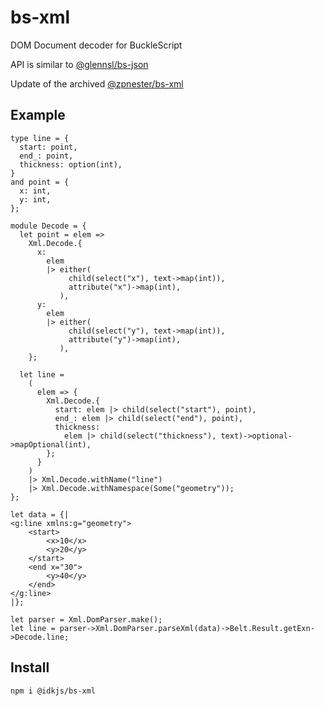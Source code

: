 

# bs-xml

DOM Document decoder for BuckleScript

API is similar to [@glennsl/bs-json](https://github.com/glennsl/bs-json)

Update of the archived [@zpnester/bs-xml](https://github.com/zpnester/bs-xml)

## Example

```reason
type line = {
  start: point,
  end_: point,
  thickness: option(int),
}
and point = {
  x: int,
  y: int,
};

module Decode = {
  let point = elem =>
    Xml.Decode.{
      x:
        elem
        |> either(
             child(select("x"), text->map(int)),
             attribute("x")->map(int),
           ),
      y:
        elem
        |> either(
             child(select("y"), text->map(int)),
             attribute("y")->map(int),
           ),
    };

  let line =
    (
      elem => {
        Xml.Decode.{
          start: elem |> child(select("start"), point),
          end_: elem |> child(select("end"), point),
          thickness:
            elem |> child(select("thickness"), text)->optional->mapOptional(int),
        };
      }
    )
    |> Xml.Decode.withName("line")
    |> Xml.Decode.withNamespace(Some("geometry"));
};

let data = {|
<g:line xmlns:g="geometry">
    <start>
        <x>10</x>
        <y>20</y>
    </start>
    <end x="30">
        <y>40</y>
    </end>
</g:line>
|};

let parser = Xml.DomParser.make();
let line = parser->Xml.DomParser.parseXml(data)->Belt.Result.getExn->Decode.line;
```

## Install

```
npm i @idkjs/bs-xml
```
